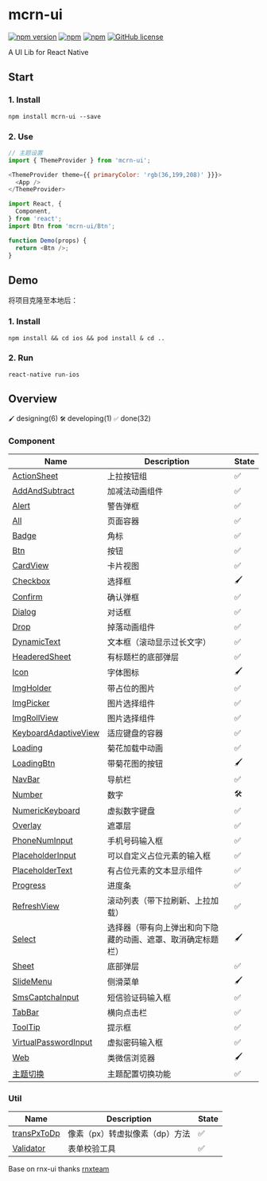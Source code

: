 # mcrn-ui

[![npm version](https://img.shields.io/npm/v/mcrn-cli.svg)](https://www.npmjs.com/package/mcrn-ui)
[![npm](https://img.shields.io/npm/v/mcrn-ui.svg?maxAge=60)](https://www.npmjs.com/package/mcrn-ui)
[![npm](https://img.shields.io/npm/dt/mcrn-ui.svg?maxAge=60)](https://www.npmjs.com/package/mcrn-ui)
[![GitHub license](https://img.shields.io/badge/license-MIT-blue.svg)](https://raw.githubusercontent.com/meicai-fe/mcrn-ui/master/LICENSE)

A UI Lib for React Native

## Start

### 1. Install

```
npm install mcrn-ui --save
```

### 2. Use

```js
// 主题设置
import { ThemeProvider } from 'mcrn-ui';

<ThemeProvider theme={{ primaryColor: 'rgb(36,199,208)' }}}>
  <App />
</ThemeProvider>

```

```js
import React, {
  Component,
} from 'react';
import Btn from 'mcrn-ui/Btn';

function Demo(props) {
  return <Btn />;
}
```

## Demo

将项目克隆至本地后：

### 1. Install

```
npm install && cd ios && pod install & cd ..
```

### 2. Run

```
react-native run-ios
```

## Overview

`🖌` designing(6) `🛠` developing(1) `✅` done(32)

### Component

Name       | Description | State
---------- | ----------- | -----
[ActionSheet](https://github.com/meicai-fe/mcrn-ui/tree/master/ActionSheet)     | 上拉按钮组 | ✅
[AddAndSubtract](https://github.com/meicai-fe/mcrn-ui/tree/master/AddAndSubtract)      | 加减法动画组件 | ✅
[Alert](https://github.com/meicai-fe/mcrn-ui/tree/master/Alert)      | 警告弹框 | ✅
[All](https://github.com/meicai-fe/mcrn-ui/tree/master/All)      | 页面容器 | ✅
[Badge](https://github.com/meicai-fe/mcrn-ui/tree/master/Badge)      | 角标 | ✅
[Btn](https://github.com/meicai-fe/mcrn-ui/tree/master/Btn)        | 按钮 | ✅
[CardView](https://github.com/meicai-fe/mcrn-ui/tree/master/CardView)        | 卡片视图 | ✅
[Checkbox](https://github.com/meicai-fe/mcrn-ui/tree/master/Checkbox)  | 选择框 | 🖌
[Confirm](https://github.com/meicai-fe/mcrn-ui/tree/master/Confirm)  | 确认弹框 | ✅
[Dialog](https://github.com/meicai-fe/mcrn-ui/tree/master/Dialog)        | 对话框 | ✅
[Drop](https://github.com/meicai-fe/mcrn-ui/tree/master/Drop)        | 掉落动画组件 | ✅
[DynamicText](https://github.com/meicai-fe/mcrn-ui/tree/master/DynamicText) | 文本框（滚动显示过长文字）| ✅
[HeaderedSheet](https://github.com/meicai-fe/mcrn-ui/tree/master/HeaderedSheet)        | 有标题栏的底部弹层 | ✅
[Icon](https://github.com/meicai-fe/mcrn-ui/tree/master/Icon)  | 字体图标 | 🖌
[ImgHolder](https://github.com/meicai-fe/mcrn-ui/tree/master/ImgHolder)  | 带占位的图片 | ✅
[ImgPicker](https://github.com/meicai-fe/mcrn-ui/tree/master/ImgPicker)  | 图片选择组件 | ✅
[ImgRollView](https://github.com/meicai-fe/mcrn-ui/tree/master/ImgRollView)  | 图片选择组件 | ✅
[KeyboardAdaptiveView](https://github.com/meicai-fe/mcrn-ui/tree/master/KeyboardAdaptiveView)        | 适应键盘的容器 | ✅
[Loading](https://github.com/meicai-fe/mcrn-ui/tree/master/Loading) | 菊花加载中动画 | ✅
[LoadingBtn](https://github.com/meicai-fe/mcrn-ui/tree/master/LoadingBtn) | 带菊花图的按钮 | 🖌
[NavBar](https://github.com/meicai-fe/mcrn-ui/tree/master/NavBar)     | 导航栏 | ✅
[Number](https://github.com/meicai-fe/mcrn-ui/tree/master/Number)     | 数字 | 🛠
[NumericKeyboard](https://github.com/meicai-fe/mcrn-ui/tree/master/NumericKeyboard)  | 虚拟数字键盘 | ✅
[Overlay](https://github.com/meicai-fe/mcrn-ui/tree/master/Overlay)     | 遮罩层 | ✅
[PhoneNumInput](https://github.com/meicai-fe/mcrn-ui/tree/master/PhoneNumInput)     | 手机号码输入框 | ✅
[PlaceholderInput](https://github.com/meicai-fe/mcrn-ui/tree/master/PlaceholderInput)     | 可以自定义占位元素的输入框 | ✅
[PlaceholderText](https://github.com/meicai-fe/mcrn-ui/tree/master/PlaceholderText)     | 有占位元素的文本显示组件 | ✅
[Progress](https://github.com/meicai-fe/mcrn-ui/tree/master/Progress)  | 进度条 | ✅
[RefreshView](https://github.com/meicai-fe/mcrn-ui/tree/master/RefreshView)     | 滚动列表（带下拉刷新、上拉加载） | ✅
[Select](https://github.com/meicai-fe/mcrn-ui/tree/master/Select)  | 选择器（带有向上弹出和向下隐藏的动画、遮罩、取消确定标题栏） | 🖌
[Sheet](https://github.com/meicai-fe/mcrn-ui/tree/master/Sheet)     | 底部弹层 | ✅
[SlideMenu](https://github.com/meicai-fe/mcrn-ui/tree/master/SlideMenu)  | 侧滑菜单 | 🖌
[SmsCaptchaInput](https://github.com/meicai-fe/mcrn-ui/tree/master/SmsCaptchaInput)        | 短信验证码输入框 | ✅
[TabBar](https://github.com/meicai-fe/mcrn-ui/tree/master/TabBar)     | 横向点击栏 | ✅
[ToolTip](https://github.com/meicai-fe/mcrn-ui/tree/master/ToolTip)     | 提示框 | ✅
[VirtualPasswordInput](https://github.com/meicai-fe/mcrn-ui/tree/master/VirtualPasswordInput)  | 虚拟密码输入框 | ✅
[Web](https://github.com/meicai-fe/mcrn-ui/tree/master/Web)  | 类微信浏览器 | 🖌
[主题切换](https://github.com/meicai-fe/mcrn-ui/tree/master/theme)  | 主题配置切换功能 |  ✅

### Util

Name       | Description | State
---------- | ----------- | -----
[transPxToDp](https://github.com/meicai-fe/mcrn-ui/tree/master/util/transPxToDp)      | 像素（px）转虚拟像素（dp）方法 | ✅
[Validator](https://github.com/meicai-fe/mcrn-ui/tree/master/util/Validator)      | 表单校验工具 | ✅


Base on rnx-ui thanks [rnxteam](https://github.com/rnxteam/rnx-ui)



